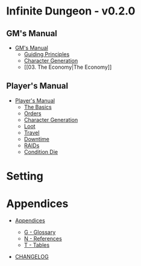 # Infinite Dungeon - v0.2.0

<!-- toc -->

## GM's Manual

- [GM's Manual](00.%20GM/00.%20The%20Big%20Idea.md)
	- [Guiding Principles](00.%20GM/01.%20Guiding%20Principles.md)
	- [Character Generation](00.%20GM/02.%20Character%20Generation.md)
	- [[03. The Economy|The Economy]]
## Player's Manual

- [Player's Manual](01.%20Players/00.%20The%20Loop.md)
    - [The Basics](01.%20Players/01.%20The%20Basics.md)
    - [Orders](01.%20Players/02.%20Orders.md)
    - [Character Generation](01.%20Players/03.%20Character%20Generation.md)
    - [Loot](01.%20Players/04.%20Loot.md)
    - [Travel](01.%20Players/05.%20Travel.md)
    - [Downtime](01.%20Players/06.%20Downtime.md)
    - [RAIDs](01.%20Players/07.%20Raids.md)
    - [Condition Die](01.%20Players/08.%20Condition%20Die.md)

# Setting

<!-- - [The Time Matrix](Setting/The%20Time%20Matrix.md) -->
# Appendices

- [Appendices](03.%20Appendices/Index.md)
	- [G - Glossary](03.%20Appendices/G%20-%20Glossary.md)
	- [N - References](03.%20Appendices/N%20-%20REFERENCES.md)
	- [T - Tables](03.%20Appendices/T%20-%20Tables.md)

- [CHANGELOG](CHANGELOG.md)